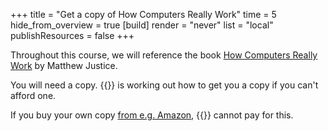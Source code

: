 +++
title = "Get a copy of How Computers Really Work"
time = 5
hide_from_overview = true
[build]
  render = "never"
  list = "local"
  publishResources = false
+++

Throughout this course, we will reference the book [How Computers Really Work](https://www.howcomputersreallywork.com/) by Matthew Justice.

You will need a copy. {{<our-name>}} is working out how to get you a copy if you can't afford one.

If you buy your own copy [from e.g. Amazon](https://www.amazon.co.uk/How-Computers-Work-Hands-Workings/dp/1718500661), {{<our-name>}} cannot pay for this. 
